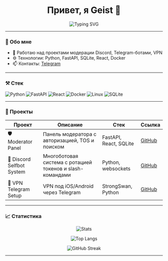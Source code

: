 <h1 align="center">Привет, я Geist 👋</h1>

<p align="center">
  <img src="https://readme-typing-svg.herokuapp.com?font=Fira+Code&size=24&pause=1000&color=33F3F3&center=true&vCenter=true&width=600&lines=Привет%2C+я+Geist-dev!;Backend+%7C+Fullstack+%7C+Automation;Люблю+FastAPI+%2C+React+%2C+Bots+и+VPN" alt="Typing SVG" />
</p>

---

### 🧾 Обо мне

- 🔭 Работаю над проектами модерации Discord, Telegram-ботами, VPN
- ⚙️ Технологии: Python, FastAPI, SQLite, React, Docker
- 📫 Контакты: [Telegram](https://t.me/flipgood)

---

### ⚒️ Стек

![Python](https://img.shields.io/badge/-Python-111?style=flat&logo=python)
![FastAPI](https://img.shields.io/badge/-FastAPI-111?style=flat&logo=fastapi)
![React](https://img.shields.io/badge/-React-111?style=flat&logo=react)
![Docker](https://img.shields.io/badge/-Docker-111?style=flat&logo=docker)
![Linux](https://img.shields.io/badge/-Linux-111?style=flat&logo=linux)
![SQLite](https://img.shields.io/badge/-SQLite-111?style=flat&logo=sqlite)

---

### 🧩 Проекты

| Проект | Описание | Стек | Ссылка |
|--------|----------|------|--------|
| 🛡️ Moderator Panel | Панель модератора с авторизацией, TOS и поиском | FastAPI, React, SQLite | [GitHub](#) |
| 🤖 Discord Selfbot System | Многоботовая система с ротацией токенов и slash-командами | Python, websockets | [GitHub](#) |
| 🔐 VPN Telegram Setup | VPN под iOS/Android через Telegram | StrongSwan, Python | [GitHub](#) |

---

### 📈 Статистика

<p align="center">
  <img src="https://github-readme-stats.vercel.app/api?username=Geist-dev&show_icons=true&theme=tokyonight" alt="Stats" />
</p>

<p align="center">
  <img src="https://github-readme-stats.vercel.app/api/top-langs/?username=Geist-dev&layout=compact&theme=tokyonight&langs_count=10" alt="Top Langs">
</p>

<p align="center">
  <img src="https://github-readme-streak-stats.herokuapp.com?user=Geist-dev&theme=tokyonight&date_format=M%20j%5B%2C%20Y%5D" alt="GitHub Streak" />
</p>

---

